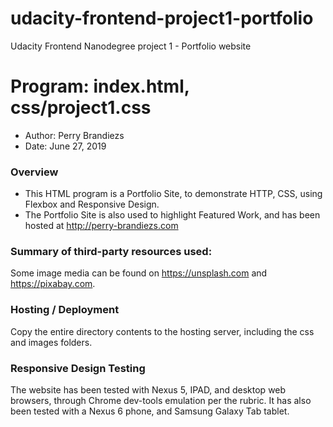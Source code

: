 # udacity-frontend-project1-portfolio
Udacity Frontend Nanodegree project 1 - Portfolio website


# Program: index.html, css/project1.css
* Author: Perry Brandiezs
* Date: June 27, 2019

### Overview
* This HTML program is a Portfolio Site, to demonstrate HTTP, CSS, using Flexbox and Responsive Design.
* The Portfolio Site is also used to highlight Featured Work, and has been hosted at http://perry-brandiezs.com

### Summary of third-party resources used:
Some image media can be found on https://unsplash.com and https://pixabay.com.

### Hosting / Deployment
Copy the entire directory contents to the hosting server, including the css and images folders.

### Responsive Design Testing
The website has been tested with Nexus 5, IPAD, and desktop web browsers, through Chrome dev-tools emulation
per the rubric.  It has also been tested with a Nexus 6 phone, and Samsung Galaxy Tab tablet.
